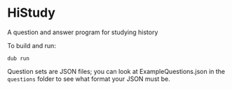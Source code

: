 # HiStudy
A question and answer program for studying history

To build and run:

`dub run`

Question sets are JSON files; you can look at ExampleQuestions.json in the `questions` folder to see what format
your JSON must be.
